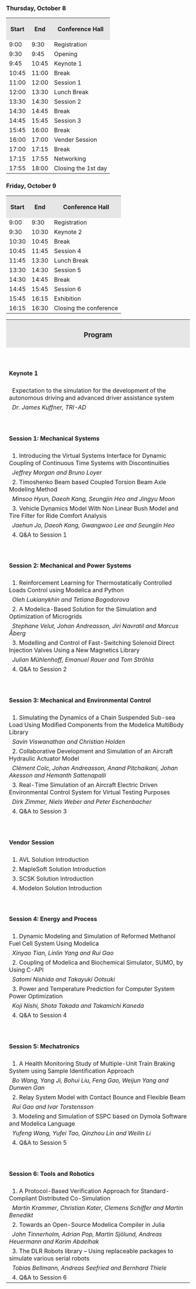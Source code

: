 <html>
<p><h3>Thursday, October 8</h3></p>
<table cellspacing="0" cellpadding="0" border="0" width="100%">
<tr>
<th style="background-color: #e6e6e6"><p><span style="background-color: #e6e6e6;">Start</span></p></th>  
<th style="background-color: #e6e6e6"><p><span style="background-color: #e6e6e6;">End</span></p></th>
<th style="background-color: #e6e6e6"> <p><span style="background-color: #e6e6e6;" width="70%">Conference Hall</span></p></th>
</tr>
<tr>
<td>9:00</td>
<td>9:30</td>
<td>Registration</td>
</tr>
<tr>
<td>9:30</td>
<td>9:45</td>
<td>Opening</td>
</tr>
<tr>
<td>9:45</td>
<td>10:45</td>
<td>Keynote 1</td>
</tr>
<tr>
<td>10:45</td>
<td>11:00</td>
<td>Break</td>
</tr>
<tr>
<td>11:00</td>
<td>12:00</td>
<td>Session 1</td>
</tr>
<tr>
<td>12:00</td>
<td>13:30</td>
<td>Lunch Break</td>
</tr>
<tr>
<td>13:30</td>
<td>14:30</td>
<td>Session 2</td>
</tr>
<tr>
<td>14:30</td>
<td>14:45</td>
<td>Break</td>
</tr>
<tr>
<td>14:45</td>
<td>15:45</td>
<td>Session 3</td>
</tr>
<tr>
<td>15:45</td>
<td>16:00</td>
<td>Break</td>
</tr>
<tr>
<td>16:00</td>
<td>17:00</td>
<td>Vender Session</td>
</tr>
<tr>
<td>17:00</td>
<td>17:15</td>
<td>Break</td>
</tr>
<tr>
<td>17:15</td>
<td>17:55</td>
<td>Networking</td>
</tr>
<tr>
<td>17:55</td>
<td>18:00</td>
<td>Closing the 1st day</td>
</tr>
</table>
<p><h3>Friday, October 9</h3></p>
<table cellspacing="0" cellpadding="0" border="0" width="100%">
<tr> 
<th style="background-color: #e6e6e6"><p><span style="background-color: #e6e6e6;">Start</span></p></th>  
<th style="background-color: #e6e6e6"><p><span style="background-color: #e6e6e6;">End</span></p></th>
<th style="background-color: #e6e6e6"> <p><span style="background-color: #e6e6e6;" width="70%">Conference Hall</span></p></th>
</tr>
<tr>
<td>9:00</td>
<td>9:30</td>
<td>Registration</td>
</tr>
<tr>
<td>9:30</td>
<td>10:30</td>
<td>Keynote 2</td>
</tr>
<tr>
<td>10:30</td>
<td>10:45</td>
<td>Break</td>
</tr>
<tr>
<td>10:45</td>
<td>11:45</td>
<td>Session 4</td>
</tr>
<tr>
<td>11:45</td>
<td>13:30</td>
<td>Lunch Break</td>
</tr>
<tr>
<td>13:30</td>
<td>14:30</td>
<td>Session 5</td>
</tr>
<tr>
<td>14:30</td>
<td>14:45</td>
<td>Break</td>
</tr>
<tr>
<td>14:45</td>
<td>15:45</td>
<td>Session 6</td>
</tr>
<tr>
<td>15:45</td>
<td>16:15</td>
<td>Exhibition</td>
</tr>
<tr>
<td>16:15</td>
<td>16:30</td>
<td>Closing the conference</td>
</tr>
</table>
<table cellspacing="0" cellpadding="0" border="0" width="100%">
<tr><th style="background-color: #e6e6e6"><p align="left"><span style="background-color: #e6e6e6;"><h3>Program</h3></span></p></th></tr>  
<tr><td><p align="left"><span>&nbsp;<h4> Keynote 1</h4></span></p></td></tr>
<tr><td>&nbsp; Expectation to the simulation for the development of the autonomous driving and advanced driver assistance system </td></tr>
<tr><td>&nbsp;<span style="font-style:italic">   Dr. James Kuffner, TRI-AD </span></td></tr>

<tr><td><p align="left"><span>&nbsp;<h4> Session 1: Mechanical Systems</h4></span></p></td></tr>
<tr><td>&nbsp; 1. Introducing the Virtual Systems Interface for Dynamic Coupling of Continuous Time Systems with Discontinuities</td></tr>
<tr><td>&nbsp;<span style="font-style:italic">   Jeffrey Morgan and Bruno Loyer</span></td></tr>
<tr><td>&nbsp; 2. Timoshenko Beam based Coupled Torsion Beam Axle Modeling Method</td></tr>
<tr><td>&nbsp;<span style="font-style:italic">   Minsoo Hyun, Daeoh Kang, Seungjin Heo and Jingyu Moon</span></td></tr>
<tr><td>&nbsp; 3. Vehicle Dynamics Model With Non Linear Bush Model and Tire Filter for Ride Comfort Analysis</td></tr>
<tr><td>&nbsp;<span style="font-style:italic">   Jaehun Jo, Daeoh Kang, Gwangwoo Lee and Seungjin Heo</span></td></tr>
<tr><td>&nbsp; 4. Q&A to Session 1</td></tr>

<tr><td><p align="left"><span>&nbsp; <h4>Session 2: Mechanical and Power Systems</h4></span></p></td></tr>
<tr><td>&nbsp; 1. Reinforcement Learning for Thermostatically Controlled Loads Control using Modelica and Python</td></tr>
<tr><td>&nbsp;<span style="font-style:italic">   Oleh Lukianykhin and Tetiana Bogodorova</span></td></tr>
<tr><td>&nbsp; 2. A Modelica-Based Solution for the Simulation and Optimization of Microgrids</td></tr>
<tr><td>&nbsp;<span style="font-style:italic">   Stephane Velut, Johan Andreasson, Jiri Navratil and Marcus Åberg</span></td></tr>
<tr><td>&nbsp; 3. Modelling and Control of Fast-Switching Solenoid Direct Injection Valves Using a New Magnetics Library</td></tr>
<tr><td>&nbsp;<span style="font-style:italic">   Julian Mühlenhoff, Emanuel Rauer and Tom Ströhla</span></td></tr>
<tr><td>&nbsp; 4. Q&A to Session 2</td></tr>

<tr><td><p align="left"><span>&nbsp; <h4>Session 3: Mechanical and Environmental Control</h4></span></p></td></tr>
<tr><td>&nbsp; 1. Simulating the Dynamics of a Chain Suspended Sub-sea Load Using Modified Components from the Modelica MultiBody Library</td></tr>
<tr><td>&nbsp;<span style="font-style:italic">   Savin Viswanathan and Christian Holden</span></td></tr>
<tr><td>&nbsp; 2. Collaborative Development and Simulation of an Aircraft Hydraulic Actuator Model</td></tr>
<tr><td>&nbsp;<span style="font-style:italic">   Clément Coïc, Johan Andreasson, Anand Pitchaikani, Johan Akesson and Hemanth Sattenapalli</span></td></tr>
<tr><td>&nbsp; 3. Real-Time Simulation of an Aircraft Electric Driven Environmental Control System for Virtual Testing Purposes</td></tr>
<tr><td>&nbsp;<span style="font-style:italic">   Dirk Zimmer, Niels Weber and Peter Eschenbacher</span></td></tr>
<tr><td>&nbsp; 4. Q&A to Session 3</td></tr>

<tr><td><p align="left"><span>&nbsp; <h4>Vendor Session</h4> </span></p></td></tr>
<tr><td>&nbsp; 1. AVL Solution Introduction</td></tr>
<tr><td>&nbsp; 2. MapleSoft Solution Introduction</td></tr>
<tr><td>&nbsp; 3. SCSK  Solution Introduction</td></tr>
<tr><td>&nbsp; 4. Modelon Solution Introduction</td></tr>

<tr><td><p align="left"><span>&nbsp; <h4>Session 4: Energy and Process</h4></span></p></td></tr>
<tr><td>&nbsp; 1. Dynamic Modeling and Simulation of Reformed Methanol Fuel Cell System Using Modelica</td></tr>
<tr><td>&nbsp;<span style="font-style:italic">   Xinyao Tian, Linlin Yang and Rui Gao</span></td></tr>
<tr><td>&nbsp; 2. Coupling of Modelica and Biochemical Simulator, SUMO, by Using C-API</td></tr>
<tr><td>&nbsp;<span style="font-style:italic">   Satomi Nishida and Takayuki Ootsuki</span></td></tr>
<tr><td>&nbsp; 3. Power and Temperature Prediction for Computer System Power Optimization</td></tr>
<tr><td>&nbsp;<span style="font-style:italic">   Koji Nishi, Shota Takada and Takamichi Kaneda</span></td></tr>
<tr><td>&nbsp; 4. Q&A to Session 4</td></tr>

<tr><td><p align="left"><span>&nbsp; <h4>Session 5: Mechatronics</h4></span></p></td></tr>
<tr><td>&nbsp; 1. A Health Monitoring Study of Multiple-Unit Train Braking System using Sample Identification Approach</td></tr>
<tr><td>&nbsp;<span style="font-style:italic">   Bo Wang, Yang Ji, Bohui Liu, Feng Gao, Weijun Yang and Dunwen Gan</span></td></tr>
<tr><td>&nbsp; 2. Relay System Model with Contact Bounce and Flexible Beam</td></tr>
<tr><td>&nbsp;<span style="font-style:italic">   Rui Gao and Ivar Torstensson</span></td></tr>
<tr><td>&nbsp; 3. Modeling and Simulation of SSPC based on Dymola Software and Modelica Language</td></tr>
<tr><td>&nbsp;<span style="font-style:italic">   Yufeng Wang, Yufei Tao, Qinzhou Lin and Weilin Li</span></td></tr>
<tr><td>&nbsp; 4. Q&A to Session 5</td></tr>

<tr><td><p align="left"><span>&nbsp; <h4>Session 6: Tools and Robotics</h4></span></p></td></tr>
<tr><td>&nbsp; 1. A Protocol-Based Verification Approach for Standard-Compliant Distributed Co-Simulation</td></tr>
<tr><td>&nbsp;<span style="font-style:italic">   Martin Krammer, Christian Kater, Clemens Schiffer and Martin Benedikt</span></td></tr>
<tr><td>&nbsp; 2. Towards an Open-Source Modelica Compiler in Julia</td></tr>
<tr><td>&nbsp;<span style="font-style:italic">   John Tinnerholm, Adrian Pop, Martin Sjölund, Andreas Heuermann and Karim Abdelhak</span></td></tr>
<tr><td>&nbsp; 3. The DLR Robots library – Using replaceable packages to simulate various serial robots</td></tr>
<tr><td>&nbsp;<span style="font-style:italic">   Tobias Bellmann, Andreas Seefried and Bernhard Thiele</span></td></tr>
<tr><td>&nbsp; 4. Q&A to Session 6</td></tr>
</table>
</html>
